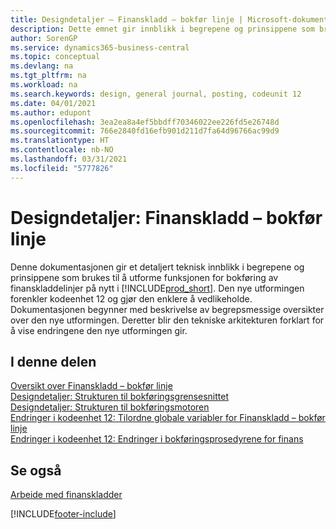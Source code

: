 ```yaml
---
title: Designdetaljer – Finanskladd – bokfør linje | Microsoft-dokumentasjon
description: Dette emnet gir innblikk i begrepene og prinsippene som brukes til å utforme funksjonen for bokføring av finanskladdelinjer på nytt i Business Central.
author: SorenGP
ms.service: dynamics365-business-central
ms.topic: conceptual
ms.devlang: na
ms.tgt_pltfrm: na
ms.workload: na
ms.search.keywords: design, general journal, posting, codeunit 12
ms.date: 04/01/2021
ms.author: edupont
ms.openlocfilehash: 3ea2ea8a4ef5bbdff70346022ee226fd5e26748d
ms.sourcegitcommit: 766e2840fd16efb901d211d7fa64d96766ac99d9
ms.translationtype: HT
ms.contentlocale: nb-NO
ms.lasthandoff: 03/31/2021
ms.locfileid: "5777826"
---
```

# <a name="design-details-general-journal-post-line"></a>Designdetaljer: Finanskladd – bokfør linje
Denne dokumentasjonen gir et detaljert teknisk innblikk i begrepene og prinsippene som brukes til å utforme funksjonen for bokføring av finanskladdelinjer på nytt i [!INCLUDE[prod_short](includes/prod_short.md)]. Den nye utformingen forenkler kodeenhet 12 og gjør den enklere å vedlikeholde. Dokumentasjonen begynner med beskrivelse av begrepsmessige oversikter over den nye utformingen. Deretter blir den tekniske arkitekturen forklart for å vise endringene den nye utformingen gir.  

## <a name="in-this-section"></a>I denne delen  
[Oversikt over Finanskladd – bokfør linje](design-details-general-journal-post-line-overview.md)  
[Designdetaljer: Strukturen til bokføringsgrensesnittet](design-details-posting-interface-structure.md)  
[Designdetaljer: Strukturen til bokføringsmotoren](design-details-posting-engine-structure.md)  
[Endringer i kodeenhet 12: Tilordne globale variabler for Finanskladd – bokfør linje](design-details-codeunit-12-changes-mapping-global-variables-for-general-journal-post-line.md)  
[Endringer i kodeenhet 12: Endringer i bokføringsprosedyrene for finans](design-details-codeunit-12-changes-changes-in-general-journal-post-procedures.md)  

## <a name="see-also"></a>Se også  
[Arbeide med finanskladder](ui-work-general-journals.md)


[!INCLUDE[footer-include](includes/footer-banner.md)]